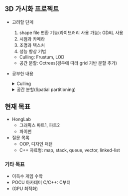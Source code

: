 ## 3D 가시화 프로젝트
- 고려할 단계
  1. shape file 변환 기능(라이브러리 사용 가능): GDAL 사용
  2. 시점과 카메라
  3. 조명과 텍스처
  4. 성능 향상 기법
    - Culling: Frustum, LOD
    - 공간 분할: Octrees(경우에 따라 grid 기반 분할 추가)
- 공부한 내용
  <details>
  <summary>Culling</summary>
  <div markdown="1">

  - 그래픽스 culling은 그래픽스 엔진에서 카메라 밖에 있는 물체를 그리지 않도록 하는 기법입니다. 이를 통해 카메라 내부의 물체만 그리도록 하기 때문에 성능을 향상시킬 수 있습니다. 일반적으로는 Frustum Culling, Occlusion Culling, Backface Culling등이 사용됩니다.

  컬링(culling)은 컴퓨터 그래픽스에서, 카메라에 보이지 않거나 카메라의 필드 오브 뷰(field of view) 밖에 있는 오브젝트를 렌더링 파이프라인에서 제거하는 과정을 말합니다. 이렇게 하면 처리해야 하는 오브젝트 수를 줄이고 화면에 그릴 오브젝트 수를 줄여 렌더링 엔진의 성능을 크게 개선할 수 있습니다.

  컬링에는 다음과 같은 종류가 있습니다:

  구현 난이도: frustum → backface → occlusion → LOD

  1. 프러스텀 컬링(frustum culling)
      - 이는 뷰 프러스텀(view frustum) 안에 있지 않은 오브젝트를 제거하는 과정
          - 뷰 프러스텀은 카메라에서 볼 수 있는 3차원 공간
      - 가장 간단하면서도 성능을 크게 끌어올릴 수 있는 방법
  2. 백페이스 컬링(backface culling): 이는 카메라로부터 멀어진 면을 가진 오브젝트를 제거하는 과정입니다.
      - occlusion query를 요구하기 때문에, frustum culling보다 상대적으로 어렵다
      - 하지만, 이 방식 역시 굉장히 성능을 향상시킬 수 있다
  3. 오클루젼 컬링(occlusion culling): 이는 다른 오브젝트로 가려져 카메라에서 보이지 않는 오브젝트를 제거하는 과정입니다.
      - 구현은 쉽지만, 효과는 미미하다
  4. 레벨 오브 디테일(Level of Detail, LOD) 컬링: 이는 카메라와의 거리에 따라 오브젝트의 디테일 수준을 조절하는 과정입니다.
      - 카메라가 대상과 멀어질 수록 낮은 해상도의 폴리곤 모델로 교체하는 방식
      - 난도가 높지만, 규모가 큰 장면을 다룰 경우, 큰 성능 향상을 가져올 수 있다

  컬링은 실시간 응용 프로그램, 예를 들어 게임에서는 프레임 레이트가 중요하기 때문에, 처리해야 하는 오브젝트 수를 줄이고 화면에 그릴 오브젝트 수를 줄이므로 렌더링 엔진의 성능을 크게 개선할 수 있습니다.

  </div>
  </details>
  
  <details>
  <summary>공간 분할(Spatial partitioning)</summary>
  <div markdown="1">

    - 그래픽스에서 공간 분할은 장면에서 3D 오브젝트를 효율적으로 관리하고 렌더링하는 기술입니다. 이는 장면의 3D 공간을 작은 영역, 셀로 나누고, 장면의 오브젝트를 적절한 셀로 분류하는 것입니다. 이렇게 하면 렌더러는 빠르게 가시적인 오브젝트와 가시적이지 않은 오브젝트를 구분할 수 있고, 가시적인 오브젝트만 렌더링할 수 있습니다. 이는 오브젝트가 많은 장면에서는 렌더러의 성능을 크게 개선할 수 있습니다. 공간 분할 기술 예로는 8-리드 트리, k-d 트리, 경계 볼륨 계층 구조(BVH)가 있습니다.
    - 공간 분할(Spatial partitioning)은 공간상의 데이터를 여러 개의 작은 구역으로 나누는 기법입니다. 이를 통해 공간상에서 관심 대상을 효율적으로 검색, 처리할 수 있도록 합니다. 일반적으로 공간 분할은 두 가지 기법으로 이루어집니다: 공간 구조(spatial structure)와 공간 인덱싱(spatial indexing)입니다.
    1. 공간 구조는 데이터를 공간상에서 위치를 기준으로 구조적으로 구분하는 기법입니다. 예를 들어, 트리 구조나 그래프 구조를 사용할 수 있습니다.
    2. 공간 인덱싱은 데이터를 공간상의 위치를 기반으로 인덱싱하는 기법입니다. 이를 위해 공간 구조를 사용하거나, 구조 없이 인덱싱 기법을 사용할 수 있습니다. 일반적으로 공간 인덱싱 기법으로는 R-Tree, k-d Tree, Quadtree, Grid-based 등이 있습니다.
        - R-Tree는 사각형 공간 구조를 기반으로 하며, 사각형 공간에 속한 데이터를 효율적으로 관리할 수 있도록 합니다. k-d Tree는 k차원 공간에서 데이터를 관리할 수 있도록 합니다. Quadtree는 2차원 공간에서 데이터를 관리할 수 있도록 합니다. Grid-based는 일정한 규모의 그리드를 사용하여 공간을 나누고, 각 그리드에 데이터를 저장하는 기법입니다.
    - GIS에서는, 공간 분할 기법을 사용하여 공간 데이터를 효율적으로 관리하고, 지리적 질의를 수행할 수 있도록 합니다. 컴퓨터 그래픽스에서는 공간 분할 기법을 사용하여 카메라와 장면에서 보이지 않는 물체를 제거하고, 렌더링 성능을 향상시킬 수 있도록 합니다.
  
  </div>
  </details>

## 현재 목표
  - HongLab
    - 그래픽스 파트1, 파트2
    - 파이썬
  - 질문 목록
      - OOP, 디자인 패턴
      - C++ 자료형: map, stack, queue, vector, linked-list
### 기타 목표
  - 이득수 게임 수학
  - POCU 아카데미 C/C++: C부터
  - (GPU 최적화)
